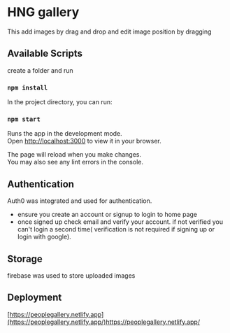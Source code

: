 # HNG gallery

This add images by drag and drop and edit image position by dragging

## Available Scripts
create a folder and run

### `npm install`

In the project directory, you can run:

### `npm start`

Runs the app in the development mode.\
Open [http://localhost:3000](http://localhost:3000) to view it in your browser.

The page will reload when you make changes.\
You may also see any lint errors in the console.

## Authentication

Auth0 was integrated and used for authentication.
- ensure you create an account or signup to login to home page
- once signed up check email and verify your account. if not verified you can't login a second time( verification is not required if signing up or login with google).


## Storage
firebase was used to store uploaded images

## Deployment 
[https://peoplegallery.netlify.app](https://peoplegallery.netlify.app/)https://peoplegallery.netlify.app/
